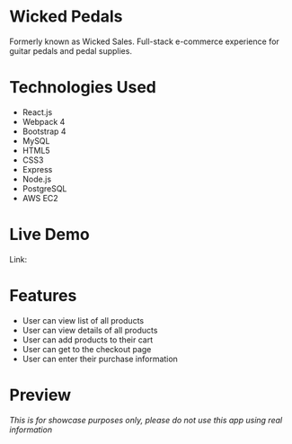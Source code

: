 # Wicked Pedals
Formerly known as Wicked Sales.  Full-stack e-commerce experience for guitar pedals and pedal supplies.

# Technologies Used
- React.js
- Webpack 4
- Bootstrap 4
- MySQL
- HTML5
- CSS3
- Express
- Node.js
- PostgreSQL
- AWS EC2

# Live Demo
Link: 

# Features
- User can view list of all products
- User can view details of all products
- User can add products to their cart
- User can get to the checkout page
- User can enter their purchase information

# Preview

 _This is for showcase purposes only, please do not use this app using real information_ 
